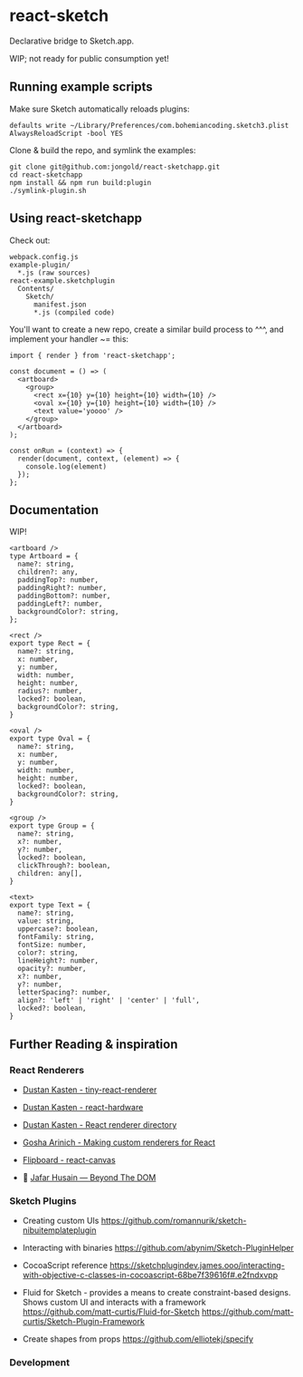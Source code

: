 # react-sketch

Declarative bridge to Sketch.app.

WIP; not ready for public consumption yet!

## Running example scripts
Make sure Sketch automatically reloads plugins:
```
defaults write ~/Library/Preferences/com.bohemiancoding.sketch3.plist AlwaysReloadScript -bool YES
```

Clone & build the repo, and symlink the examples:
```
git clone git@github.com:jongold/react-sketchapp.git
cd react-sketchapp
npm install && npm run build:plugin
./symlink-plugin.sh
```

## Using react-sketchapp
Check out:
```
webpack.config.js
example-plugin/
  *.js (raw sources)
react-example.sketchplugin
  Contents/
    Sketch/
      manifest.json
      *.js (compiled code)
```

You'll want to create a new repo, create a similar build process to ^^^, and implement your handler ~= this:

```
import { render } from 'react-sketchapp';

const document = () => (
  <artboard>
    <group>
      <rect x={10} y={10} height={10} width={10} />
      <oval x={10} y={10} height={10} width={10} />
      <text value='yoooo' />
    </group>
  </artboard>
);

const onRun = (context) => {
  render(document, context, (element) => {
    console.log(element)
  });
};
```

## Documentation
WIP!
```
<artboard />
type Artboard = {
  name?: string,
  children?: any,
  paddingTop?: number,
  paddingRight?: number,
  paddingBottom?: number,
  paddingLeft?: number,
  backgroundColor?: string,
};

<rect />
export type Rect = {
  name?: string,
  x: number,
  y: number,
  width: number,
  height: number,
  radius?: number,
  locked?: boolean,
  backgroundColor?: string,
}

<oval />
export type Oval = {
  name?: string,
  x: number,
  y: number,
  width: number,
  height: number,
  locked?: boolean,
  backgroundColor?: string,
}

<group />
export type Group = {
  name?: string,
  x?: number,
  y?: number,
  locked?: boolean,
  clickThrough?: boolean,
  children: any[],
}

<text>
export type Text = {
  name?: string,
  value: string,
  uppercase?: boolean,
  fontFamily: string,
  fontSize: number,
  color?: string,
  lineHeight?: number,
  opacity?: number,
  x?: number,
  y?: number,
  letterSpacing?: number,
  align?: 'left' | 'right' | 'center' | 'full',
  locked?: boolean,
}
```

## Further Reading & inspiration
### React Renderers
- [Dustan Kasten - tiny-react-renderer](https://github.com/iamdustan/tiny-react-renderer)

- [Dustan Kasten - react-hardware](https://github.com/iamdustan/react-hardware)

- [Dustan Kasten - React renderer directory](http://iamdustan.com/react-renderers/)

- [Gosha Arinich - Making custom renderers for React](http://goshakkk.name/react-custom-renderers/)

- [Flipboard - react-canvas](https://github.com/Flipboard/react-canvas)

- 🎥 [Jafar Husain — Beyond The DOM](https://www.youtube.com/watch?v=eNC0mRYGWgc)

### Sketch Plugins
- Creating custom UIs https://github.com/romannurik/sketch-nibuitemplateplugin

- Interacting with binaries https://github.com/abynim/Sketch-PluginHelper

- CocoaScript reference https://sketchplugindev.james.ooo/interacting-with-objective-c-classes-in-cocoascript-68be7f39616f#.e2fndxvpp

- Fluid for Sketch - provides a means to create constraint-based designs. Shows custom UI and interacts with a framework https://github.com/matt-curtis/Fluid-for-Sketch https://github.com/matt-curtis/Sketch-Plugin-Framework

- Create shapes from props https://github.com/elliotekj/specify

### Development
```
```
